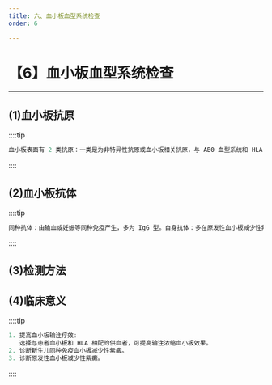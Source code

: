 ```yaml
---
title: 六、血小板血型系统检查
order: 6

---
```


# 【6】血小板血型系统检查

<kaodian :text="'临床检验基础记忆卡'" />

<!-- ###### 第五章 血型和输血

> 临床检验基础 -->

<beitiL/>

---

## (1)血小板抗原

<son :text="'临床检验基础检验记忆卡'" text1="(1)血小板抗原" :textOption="[['了解','基础知识','相关专业知识'],['了解','基础知识','专业知识'],['了解','基础知识','专业知识']]" />
::::tip

```js
血小板表面有 2 类抗原：一类是为非特异性抗原或血小板相关抗原，与 AB0 血型系统和 HLA 有关，另一类是血小板特异的抗原。人类血小板特异性抗原（HPA）有 5 个血型系统和 10 个抗原，为 HPA-1（Zw）、HPA-2（Ko 系统）、HPA-3、HPA-4、HPA-5。
```

::::

## (2)血小板抗体

<son :text="'临床检验基础检验记忆卡'" text1="(2)血小板抗体" :textOption="[['了解','基础知识','相关专业知识'],['了解','基础知识','专业知识'],['了解','基础知识','专业知识']]" />
::::tip

```js
同种抗体：由输血或妊娠等同种免疫产生，多为 IgG 型。自身抗体：多在原发性血小板减少性紫癜中检出，也多为 IgG 型。
```

::::

## (3)检测方法

<son :text="'临床检验基础检验记忆卡'" text1="(3)检测方法" :textOption="[['了解','相关专业知识','专业实践能力'],['了解','专业知识','专业实践能力'],['了解','专业知识','专业实践能力']]" />

## (4)临床意义

<son :text="'临床检验基础检验记忆卡'" text1="(4)临床意义" :textOption="[['了解','专业知识','专业实践能力'],['了解','相关专业知识','专业实践能力'],['掌握','相关专业知识','专业实践能力']]" />

::::tip

```js
1. 提高血小板输注疗效:
   选择与患者血小板和 HLA 相配的供血者，可提高输注浓缩血小板效果。
2. 诊断新生儿同种免疫血小板减少性紫癜。
3. 诊断原发性血小板减少性紫癜。
```

::::
